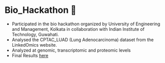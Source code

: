 # Bio_Hackathon 🧬
<div align="left">
  <ul>
    <li>Participated in the bio hackathon organized by University of Engineering and Management, Kolkata in collaboration with Indian Institute of Technology, Guwahati.
    <li>Analysed the CPTAC_LUAD (Lung Adenocarcinoma) dataset from the LinkedOmics website.</li>
    <li>Analyzed at genomic, transcriptomic and proteomic levels</li>
    <li>Final Results <a href="https://github.com/VarshaS-37/Bio_Hackathon/blob/main/Biomarker%20Discovery%20for%20Lung%20Adenocarcinoma%20Using%20the%20CPTAC_LUAD_.pdf" target="_blank">here</a></li>

  </ul>
</div>
